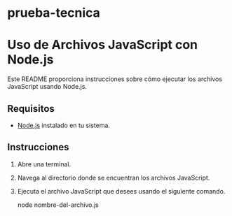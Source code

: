 # prueba-tecnica

# Uso de Archivos JavaScript con Node.js

Este README proporciona instrucciones sobre cómo ejecutar los archivos JavaScript usando Node.js.

## Requisitos

- [Node.js](https://nodejs.org/) instalado en tu sistema.

## Instrucciones

1. Abre una terminal.

2. Navega al directorio donde se encuentran los archivos JavaScript.

3. Ejecuta el archivo JavaScript que desees usando el siguiente comando.

   node nombre-del-archivo.js
